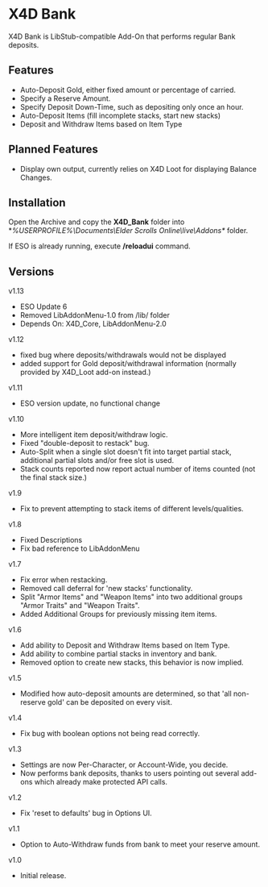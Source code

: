 # X4D **Bank**

X4D Bank is LibStub-compatible Add-On that performs regular Bank deposits.

## Features

* Auto-Deposit Gold, either fixed amount or percentage of carried.
* Specify a Reserve Amount.
* Specify Deposit Down-Time, such as depositing only once an hour.
* Auto-Deposit Items (fill incomplete stacks, start new stacks)
* Deposit and Withdraw Items based on Item Type

## Planned Features

* Display own output, currently relies on X4D Loot for displaying Balance Changes.

## Installation

Open the Archive and copy the **X4D_Bank** folder into **%USERPROFILE%\Documents\Elder Scrolls Online\live\Addons\** folder.

If ESO is already running, execute **/reloadui** command.

## Versions
v1.13
- ESO Update 6
- Removed LibAddonMenu-1.0 from /lib/ folder
- Depends On: X4D_Core, LibAddonMenu-2.0

v1.12
- fixed bug where deposits/withdrawals would not be displayed
- added support for Gold deposit/withdrawal information (normally provided by X4D_Loot add-on instead.)

v1.11
- ESO version update, no functional change

v1.10
- More intelligent item deposit/withdraw logic.
- Fixed "double-deposit to restack" bug.
- Auto-Split when a single slot doesn't fit into target partial stack, additional partial slots and/or free slot is used.
- Stack counts reported now report actual number of items counted (not the final stack size.)

v1.9
- Fix to prevent attempting to stack items of different levels/qualities.

v1.8
- Fixed Descriptions
- Fix bad reference to LibAddonMenu

v1.7
- Fix error when restacking.
- Removed call deferral for 'new stacks' functionality.
- Split "Armor Items" and "Weapon Items" into two additional groups "Armor Traits" and "Weapon Traits".
- Added Additional Groups for previously missing item items.

v1.6
- Add ability to Deposit and Withdraw Items based on Item Type.
- Add ability to combine partial stacks in inventory and bank.
- Removed option to create new stacks, this behavior is now implied.

v1.5
- Modified how auto-deposit amounts are determined, so that 'all non-reserve gold' can be deposited on every visit.

v1.4
- Fix bug with boolean options not being read correctly.

v1.3
- Settings are now Per-Character, or Account-Wide, you decide.
- Now performs bank deposits, thanks to users pointing out several add-ons which already make protected API calls.

v1.2
- Fix 'reset to defaults' bug in Options UI.

v1.1
- Option to Auto-Withdraw funds from bank to meet your reserve amount.

v1.0
- Initial release.

